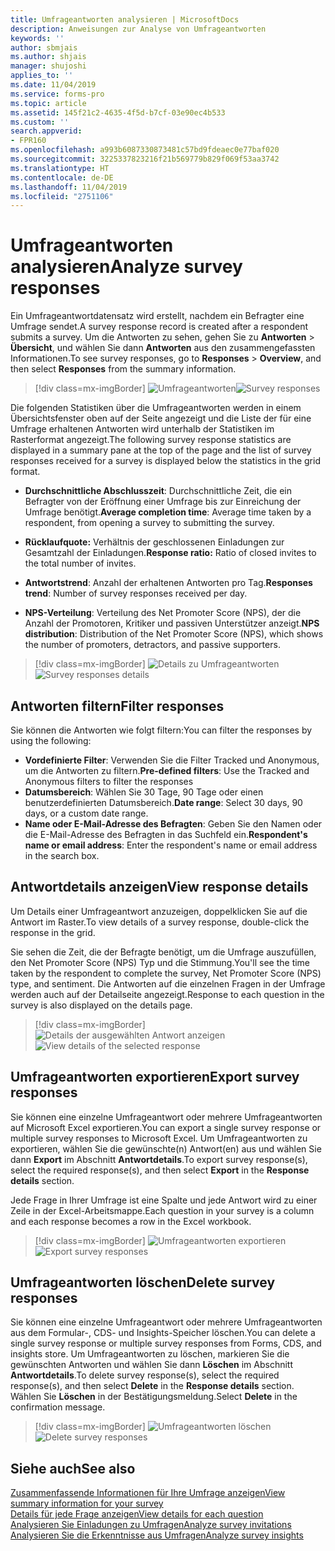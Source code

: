 ```yaml
---
title: Umfrageantworten analysieren | MicrosoftDocs
description: Anweisungen zur Analyse von Umfrageantworten
keywords: ''
author: sbmjais
ms.author: shjais
manager: shujoshi
applies_to: ''
ms.date: 11/04/2019
ms.service: forms-pro
ms.topic: article
ms.assetid: 145f21c2-4635-4f5d-b7cf-03e90ec4b533
ms.custom: ''
search.appverid:
- FPR160
ms.openlocfilehash: a993b6087330873481c57bd9fdeaec0e77baf020
ms.sourcegitcommit: 3225337823216f21b569779b829f069f53aa3742
ms.translationtype: HT
ms.contentlocale: de-DE
ms.lasthandoff: 11/04/2019
ms.locfileid: "2751106"
---
```

# <a name="analyze-survey-responses"></a><span data-ttu-id="615d0-103">Umfrageantworten analysieren</span><span class="sxs-lookup"><span data-stu-id="615d0-103">Analyze survey responses</span></span>

<span data-ttu-id="615d0-104">Ein Umfrageantwortdatensatz wird erstellt, nachdem ein Befragter eine Umfrage sendet.</span><span class="sxs-lookup"><span data-stu-id="615d0-104">A survey response record is created after a respondent submits a survey.</span></span> <span data-ttu-id="615d0-105">Um die Antworten zu sehen, gehen Sie zu **Antworten** &gt; **Übersicht**, und wählen Sie dann **Antworten** aus den zusammengefassten Informationen.</span><span class="sxs-lookup"><span data-stu-id="615d0-105">To see survey responses, go to **Responses** &gt; **Overview**, and then select **Responses** from the summary information.</span></span>

> [!div class=mx-imgBorder]
> <span data-ttu-id="615d0-106">![Umfrageantworten](media/survey-responses.png "Umfrageantworten")</span><span class="sxs-lookup"><span data-stu-id="615d0-106">![Survey responses](media/survey-responses.png "Survey responses")</span></span>

<span data-ttu-id="615d0-107">Die folgenden Statistiken über die Umfrageantworten werden in einem Übersichtsfenster oben auf der Seite angezeigt und die Liste der für eine Umfrage erhaltenen Antworten wird unterhalb der Statistiken im Rasterformat angezeigt.</span><span class="sxs-lookup"><span data-stu-id="615d0-107">The following survey response statistics are displayed in a summary pane at the top of the page and the list of survey responses received for a survey is displayed below the statistics in the grid format.</span></span>

- <span data-ttu-id="615d0-108">**Durchschnittliche Abschlusszeit**: Durchschnittliche Zeit, die ein Befragter von der Eröffnung einer Umfrage bis zur Einreichung der Umfrage benötigt.</span><span class="sxs-lookup"><span data-stu-id="615d0-108">**Average completion time**: Average time taken by a respondent, from opening a survey to submitting the survey.</span></span>

- <span data-ttu-id="615d0-109">**Rücklaufquote:** Verhältnis der geschlossenen Einladungen zur Gesamtzahl der Einladungen.</span><span class="sxs-lookup"><span data-stu-id="615d0-109">**Response ratio:** Ratio of closed invites to the total number of invites.</span></span>

- <span data-ttu-id="615d0-110">**Antwortstrend**: Anzahl der erhaltenen Antworten pro Tag.</span><span class="sxs-lookup"><span data-stu-id="615d0-110">**Responses trend**: Number of survey responses received per day.</span></span>

- <span data-ttu-id="615d0-111">**NPS-Verteilung**: Verteilung des Net Promoter Score (NPS), der die Anzahl der Promotoren, Kritiker und passiven Unterstützer anzeigt.</span><span class="sxs-lookup"><span data-stu-id="615d0-111">**NPS distribution**: Distribution of the Net Promoter Score (NPS), which shows the number of promoters, detractors, and passive supporters.</span></span>

> [!div class=mx-imgBorder]
> <span data-ttu-id="615d0-112">![Details zu Umfrageantworten](media/survey-responses-details.png "Details zu Umfrageantworten")</span><span class="sxs-lookup"><span data-stu-id="615d0-112">![Survey responses details](media/survey-responses-details.png "Survey responses details")</span></span>

## <a name="filter-responses"></a><span data-ttu-id="615d0-113">Antworten filtern</span><span class="sxs-lookup"><span data-stu-id="615d0-113">Filter responses</span></span>

<span data-ttu-id="615d0-114">Sie können die Antworten wie folgt filtern:</span><span class="sxs-lookup"><span data-stu-id="615d0-114">You can filter the responses by using the following:</span></span>
- <span data-ttu-id="615d0-115">**Vordefinierte Filter**: Verwenden Sie die Filter Tracked und Anonymous, um die Antworten zu filtern.</span><span class="sxs-lookup"><span data-stu-id="615d0-115">**Pre-defined filters**: Use the Tracked and Anonymous filters to filter the responses</span></span>
- <span data-ttu-id="615d0-116">**Datumsbereich**: Wählen Sie 30 Tage, 90 Tage oder einen benutzerdefinierten Datumsbereich.</span><span class="sxs-lookup"><span data-stu-id="615d0-116">**Date range**: Select 30 days, 90 days, or a custom date range.</span></span>
- <span data-ttu-id="615d0-117">**Name oder E-Mail-Adresse des Befragten**: Geben Sie den Namen oder die E-Mail-Adresse des Befragten in das Suchfeld ein.</span><span class="sxs-lookup"><span data-stu-id="615d0-117">**Respondent's name or email address**: Enter the respondent's name or email address in the search box.</span></span>

## <a name="view-response-details"></a><span data-ttu-id="615d0-118">Antwortdetails anzeigen</span><span class="sxs-lookup"><span data-stu-id="615d0-118">View response details</span></span>

<span data-ttu-id="615d0-119">Um Details einer Umfrageantwort anzuzeigen, doppelklicken Sie auf die Antwort im Raster.</span><span class="sxs-lookup"><span data-stu-id="615d0-119">To view details of a survey response, double-click the response in the grid.</span></span>

<span data-ttu-id="615d0-120">Sie sehen die Zeit, die der Befragte benötigt, um die Umfrage auszufüllen, den Net Promoter Score (NPS) Typ und die Stimmung.</span><span class="sxs-lookup"><span data-stu-id="615d0-120">You'll see the time taken by the respondent to complete the survey, Net Promoter Score (NPS) type, and sentiment.</span></span> <span data-ttu-id="615d0-121">Die Antworten auf die einzelnen Fragen in der Umfrage werden auch auf der Detailseite angezeigt.</span><span class="sxs-lookup"><span data-stu-id="615d0-121">Response to each question in the survey is also displayed on the details page.</span></span> 

> [!div class=mx-imgBorder]
> <span data-ttu-id="615d0-122">![Details der ausgewählten Antwort anzeigen](media/response-details.png "Details der ausgewählten Antwort anzeigen")</span><span class="sxs-lookup"><span data-stu-id="615d0-122">![View details of the selected response](media/response-details.png "View details of the selected response")</span></span>

## <a name="export-survey-responses"></a><span data-ttu-id="615d0-123">Umfrageantworten exportieren</span><span class="sxs-lookup"><span data-stu-id="615d0-123">Export survey responses</span></span>

<span data-ttu-id="615d0-124">Sie können eine einzelne Umfrageantwort oder mehrere Umfrageantworten auf Microsoft Excel exportieren.</span><span class="sxs-lookup"><span data-stu-id="615d0-124">You can export a single survey response or multiple survey responses to Microsoft Excel.</span></span> <span data-ttu-id="615d0-125">Um Umfrageantworten zu exportieren, wählen Sie die gewünschte(n) Antwort(en) aus und wählen Sie dann **Export** im Abschnitt **Antwortdetails**.</span><span class="sxs-lookup"><span data-stu-id="615d0-125">To export survey response(s), select the required response(s), and then select **Export** in the **Response details** section.</span></span>

<span data-ttu-id="615d0-126">Jede Frage in Ihrer Umfrage ist eine Spalte und jede Antwort wird zu einer Zeile in der Excel-Arbeitsmappe.</span><span class="sxs-lookup"><span data-stu-id="615d0-126">Each question in your survey is a column and each response becomes a row in the Excel workbook.</span></span> 

> [!div class=mx-imgBorder]
> <span data-ttu-id="615d0-127">![Umfrageantworten exportieren](media/export-survey-response.png "Umfrageantworten exportieren")</span><span class="sxs-lookup"><span data-stu-id="615d0-127">![Export survey responses](media/export-survey-response.png "Export survey responses")</span></span>

## <a name="delete-survey-responses"></a><span data-ttu-id="615d0-128">Umfrageantworten löschen</span><span class="sxs-lookup"><span data-stu-id="615d0-128">Delete survey responses</span></span>

<span data-ttu-id="615d0-129">Sie können eine einzelne Umfrageantwort oder mehrere Umfrageantworten aus dem Formular-, CDS- und Insights-Speicher löschen.</span><span class="sxs-lookup"><span data-stu-id="615d0-129">You can delete a single survey response or multiple survey responses from Forms, CDS, and insights store.</span></span> <span data-ttu-id="615d0-130">Um Umfrageantworten zu löschen, markieren Sie die gewünschten Antworten und wählen Sie dann **Löschen** im Abschnitt **Antwortdetails**.</span><span class="sxs-lookup"><span data-stu-id="615d0-130">To delete survey response(s), select the required response(s), and then select **Delete** in the **Response details** section.</span></span> <span data-ttu-id="615d0-131">Wählen Sie **Löschen** in der Bestätigungsmeldung.</span><span class="sxs-lookup"><span data-stu-id="615d0-131">Select **Delete** in the confirmation message.</span></span>

> [!div class=mx-imgBorder]
> <span data-ttu-id="615d0-132">![Umfrageantworten löschen](media/delete-survey-invite.png "Umfrageantworten löschen")</span><span class="sxs-lookup"><span data-stu-id="615d0-132">![Delete survey responses](media/delete-survey-invite.png "Delete survey responses")</span></span>

## <a name="see-also"></a><span data-ttu-id="615d0-133">Siehe auch</span><span class="sxs-lookup"><span data-stu-id="615d0-133">See also</span></span>

[<span data-ttu-id="615d0-134">Zusammenfassende Informationen für Ihre Umfrage anzeigen</span><span class="sxs-lookup"><span data-stu-id="615d0-134">View summary information for your survey</span></span>](view-summary-information.md)<br>
[<span data-ttu-id="615d0-135">Details für jede Frage anzeigen</span><span class="sxs-lookup"><span data-stu-id="615d0-135">View details for each question</span></span>](view-details-each-question.md)<br>
[<span data-ttu-id="615d0-136">Analysieren Sie Einladungen zu Umfragen</span><span class="sxs-lookup"><span data-stu-id="615d0-136">Analyze survey invitations</span></span>](analyze-survey-invitations.md)<br>
[<span data-ttu-id="615d0-137">Analysieren Sie die Erkenntnisse aus Umfragen</span><span class="sxs-lookup"><span data-stu-id="615d0-137">Analyze survey insights</span></span>](analyze-survey-insights.md)
